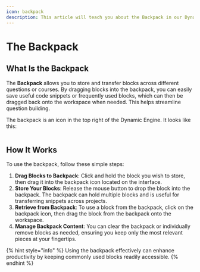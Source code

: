 ```yaml
---
icon: backpack
description: This article will teach you about the Backpack in our Dynamic Engine.
---
```


# The Backpack

## What Is the Backpack

The **Backpack** allows you to store and transfer blocks across different questions or courses. By dragging blocks into the backpack, you can easily save useful code snippets or frequently used blocks, which can then be dragged back onto the workspace when needed. This helps streamline question building.

The backpack is an icon in the top right of the Dynamic Engine. It looks like this:

<figure><img src="../../../../.gitbook/assets/Screenshot 2024-12-06 at 4.44.39 PM.png" alt=""><figcaption></figcaption></figure>

## How It Works

To use the backpack, follow these simple steps:

1. **Drag Blocks to Backpack**: Click and hold the block you wish to store, then drag it into the backpack icon located on the interface.
2. **Store Your Blocks**: Release the mouse button to drop the block into the backpack. The backpack can hold multiple blocks and is useful for transferring snippets across projects.
3. **Retrieve from Backpack**: To use a block from the backpack, click on the backpack icon, then drag the block from the backpack onto the workspace.
4. **Manage Backpack Content**: You can clear the backpack or individually remove blocks as needed, ensuring you keep only the most relevant pieces at your fingertips.

{% hint style="info" %}
Using the backpack effectively can enhance productivity by keeping commonly used blocks readily accessible.
{% endhint %}
